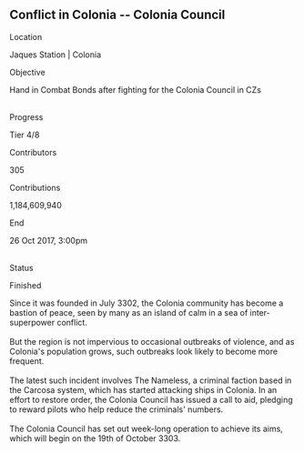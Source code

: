 ## Conflict in Colonia -- Colonia Council

Location

Jaques Station \| Colonia

Objective

Hand in Combat Bonds after fighting for the Colonia Council in CZs

\
Progress

Tier 4/8

Contributors

305

Contributions

1,184,609,940

End

26 Oct 2017, 3:00pm

\
Status

Finished

Since it was founded in July 3302, the Colonia community has become a
bastion of peace, seen by many as an island of calm in a sea of
inter-superpower conflict.\
\
But the region is not impervious to occasional outbreaks of violence,
and as Colonia\'s population grows, such outbreaks look likely to become
more frequent.\
\
The latest such incident involves The Nameless, a criminal faction based
in the Carcosa system, which has started attacking ships in Colonia. In
an effort to restore order, the Colonia Council has issued a call to
aid, pledging to reward pilots who help reduce the criminals\' numbers.\
\
The Colonia Council has set out week-long operation to achieve its aims,
which will begin on the 19th of October 3303.
